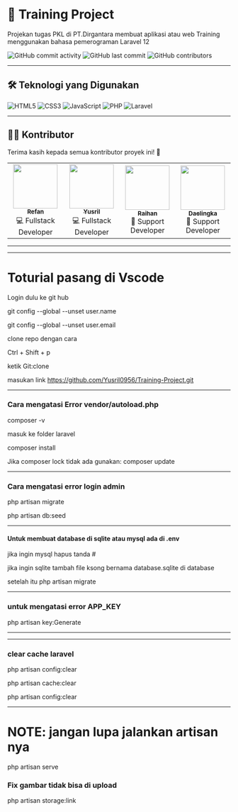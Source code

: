 # 🚀 Training Project

Projekan tugas PKL di PT.Dirgantara membuat aplikasi atau web Training menggunakan bahasa pemerograman Laravel 12  

![GitHub commit activity](https://img.shields.io/github/commit-activity/t/Yusril0956/Training-Project?label=Total%20Commits)
![GitHub last commit](https://img.shields.io/github/last-commit/Yusril0956/Training-Project?label=Last%20Commit)
![GitHub contributors](https://img.shields.io/github/contributors/Yusril0956/Training-Project?label=Contributors)

---

## 🛠️ Teknologi yang Digunakan

![HTML5](https://img.shields.io/badge/Code-HTML5-orange?logo=html5)
![CSS3](https://img.shields.io/badge/Style-CSS3-blue?logo=css3)
![JavaScript](https://img.shields.io/badge/Logic-JavaScript-yellow?logo=javascript)
![PHP](https://img.shields.io/badge/Backend-PHP-777BB4?logo=php)
![Laravel](https://img.shields.io/badge/Framework-Laravel-red?logo=laravel)

---

## 👨‍💻 Kontributor

Terima kasih kepada semua kontributor proyek ini! 🎉  

<table>
  <tr>
    <td align="center">
      <a href="https://github.com/Reqi2007">
        <img src="https://github.com/Reqi2007.png?size=100" width="100px;" alt=""/>
        <br /><sub><b>Refan</b></sub>
      </a>
      <br />💻 Fullstack Developer
    </td>
    <td align="center">
      <a href="https://github.com/Yusril0956">
        <img src="https://github.com/Yusril0956.png?size=100" width="100px;" alt=""/>
        <br /><sub><b>Yusril</b></sub>
      </a>
      <br />💻 Fullstack Developer
    </td>
    <td align="center">
      <a href="https://github.com/ehan4426-pixel">
        <img src="https://github.com/ehan4426-pixel.png?size=100" width="100px;" alt=""/>
        <br /><sub><b>Raihan</b></sub>
      </a>
      <br />🤝 Support Developer
    </td>
    <td align="center">
      <a href="https://github.com/vein13046-ui">
        <img src="https://github.com/vein13046-ui.png?size=100" width="100px;" alt=""/>
        <br /><sub><b>Daelingka</b></sub>
      </a>
      <br />🤝 Support Developer
    </td>
  </tr>
</table>

---

---

# Toturial pasang di Vscode

Login dulu ke git hub

git config --global --unset user.name

git config --global --unset user.email


clone repo dengan cara

Ctrl + Shift + p

ketik Git:clone

masukan link https://github.com/Yusril0956/Training-Project.git

---

### Cara mengatasi Error vendor/autoload.php

composer -v

masuk ke folder laravel

composer install

Jika composer lock tidak ada gunakan: composer update

---

### Cara mengatasi error login admin

php artisan migrate

php artisan db:seed

---

#### Untuk membuat database di sqlite atau mysql ada di .env

jika ingin mysql hapus tanda #

jika ingin sqlite tambah file ksong bernama database.sqlite di database

setelah itu php artisan migrate

---

### untuk mengatasi error APP_KEY

php artisan key:Generate

---
---

### clear cache laravel

php artisan config:clear

php artisan cache:clear

php artisan config:clear

---

# NOTE: jangan lupa jalankan artisan nya

php artisan serve


### Fix gambar tidak bisa di upload

php artisan storage:link
